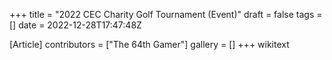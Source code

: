 +++
title = "2022 CEC Charity Golf Tournament (Event)"
draft = false
tags = []
date = 2022-12-28T17:47:48Z

[Article]
contributors = ["The 64th Gamer"]
gallery = []
+++
wikitext